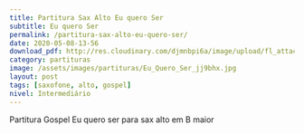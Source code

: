```yaml
---
title: Partitura Sax Alto Eu quero Ser
subtitle: Eu quero Ser
permalink: /partitura-sax-alto-eu-quero-ser/
date: 2020-05-08-13-56
download_pdf: http://res.cloudinary.com/djmnbpi6a/image/upload/fl_attachment/v1/sheetmusic/partitura-sax-alto-eu-quero-ser_showbiz-mus-br.pdf
category: partituras
image: /assets/images/partituras/Eu_Quero_Ser_jj9bhx.jpg
layout: post
tags: [saxofone, alto, gospel]
nivel: Intermediário
---
```

Partitura Gospel Eu quero ser para sax alto em B maior

